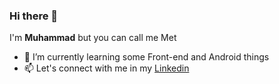### Hi there 👋

I'm **Muhammad** but you can call me Met

- 🌱 I’m currently learning some Front-end and Android things
- 📫 Let's connect with me in my [Linkedin](https://www.linkedin.com/in/muhammad-met-902397227/)

<!--
**memettekkee/memettekkee** is a ✨ _special_ ✨ repository because its `README.md` (this file) appears on your GitHub profile.

Here are some ideas to get you started:

- 🔭 I’m currently working on ...
- 🌱 I’m currently learning ...
- 👯 I’m looking to collaborate on ...
- 🤔 I’m looking for help with ...
- 💬 Ask me about ...
- 📫 How to reach me: ...
- 😄 Pronouns: ...
- ⚡ Fun fact: ...
-->
